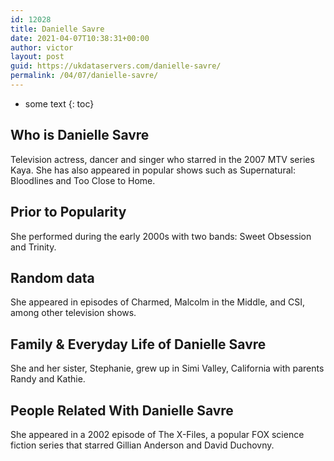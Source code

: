 ```yaml
---
id: 12028
title: Danielle Savre
date: 2021-04-07T10:38:31+00:00
author: victor
layout: post
guid: https://ukdataservers.com/danielle-savre/
permalink: /04/07/danielle-savre/
---
```


* some text
{: toc}


## Who is Danielle Savre



Television actress, dancer and singer who starred in the 2007 MTV series Kaya. She has also appeared in popular shows such as Supernatural: Bloodlines and Too Close to Home. 

                
                
                
## Prior to Popularity



She performed during the early 2000s with two bands: Sweet Obsession and Trinity. 

                
                
                
## Random data



She appeared in episodes of Charmed, Malcolm in the Middle, and CSI, among other television shows. 

                
                
                
## Family & Everyday Life of Danielle Savre



She and her sister, Stephanie, grew up in Simi Valley, California with parents Randy and Kathie. 

                
                
                
## People Related With Danielle Savre



She appeared in a 2002 episode of The X-Files, a popular FOX science fiction series that starred Gillian Anderson and David Duchovny. 

                
              
            
          
          
          